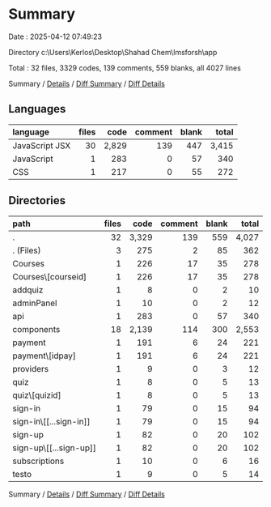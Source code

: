 # Summary

Date : 2025-04-12 07:49:23

Directory c:\\Users\\Kerlos\\Desktop\\Shahad Chem\\lmsforsh\\app

Total : 32 files,  3329 codes, 139 comments, 559 blanks, all 4027 lines

Summary / [Details](details.md) / [Diff Summary](diff.md) / [Diff Details](diff-details.md)

## Languages
| language | files | code | comment | blank | total |
| :--- | ---: | ---: | ---: | ---: | ---: |
| JavaScript JSX | 30 | 2,829 | 139 | 447 | 3,415 |
| JavaScript | 1 | 283 | 0 | 57 | 340 |
| CSS | 1 | 217 | 0 | 55 | 272 |

## Directories
| path | files | code | comment | blank | total |
| :--- | ---: | ---: | ---: | ---: | ---: |
| . | 32 | 3,329 | 139 | 559 | 4,027 |
| . (Files) | 3 | 275 | 2 | 85 | 362 |
| Courses | 1 | 226 | 17 | 35 | 278 |
| Courses\\[courseid] | 1 | 226 | 17 | 35 | 278 |
| addquiz | 1 | 8 | 0 | 2 | 10 |
| adminPanel | 1 | 10 | 0 | 2 | 12 |
| api | 1 | 283 | 0 | 57 | 340 |
| components | 18 | 2,139 | 114 | 300 | 2,553 |
| payment | 1 | 191 | 6 | 24 | 221 |
| payment\\[idpay] | 1 | 191 | 6 | 24 | 221 |
| providers | 1 | 9 | 0 | 3 | 12 |
| quiz | 1 | 8 | 0 | 5 | 13 |
| quiz\\[quizid] | 1 | 8 | 0 | 5 | 13 |
| sign-in | 1 | 79 | 0 | 15 | 94 |
| sign-in\\[[...sign-in]] | 1 | 79 | 0 | 15 | 94 |
| sign-up | 1 | 82 | 0 | 20 | 102 |
| sign-up\\[[...sign-up]] | 1 | 82 | 0 | 20 | 102 |
| subscriptions | 1 | 10 | 0 | 6 | 16 |
| testo | 1 | 9 | 0 | 5 | 14 |

Summary / [Details](details.md) / [Diff Summary](diff.md) / [Diff Details](diff-details.md)